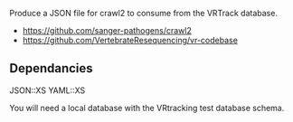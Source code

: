 Produce a JSON file for crawl2 to consume from the VRTrack database.

* https://github.com/sanger-pathogens/crawl2
* https://github.com/VertebrateResequencing/vr-codebase

Dependancies
------------
JSON::XS
YAML::XS

You will need a local database with the VRtracking test database schema.
